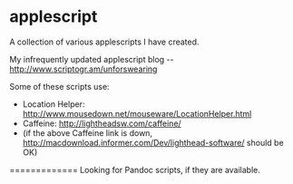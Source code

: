 applescript
===========

A collection of various applescripts I have created. 

My infrequently updated applescript blog -- http://www.scriptogr.am/unforswearing

Some of these scripts use:  

- Location Helper: http://www.mousedown.net/mouseware/LocationHelper.html  
- Caffeine: http://lightheadsw.com/caffeine/ 
- (if the above Caffeine link is down, http://macdownload.informer.com/Dev/lighthead-software/ should be OK)


=============
Looking for Pandoc scripts, if they are available. 
